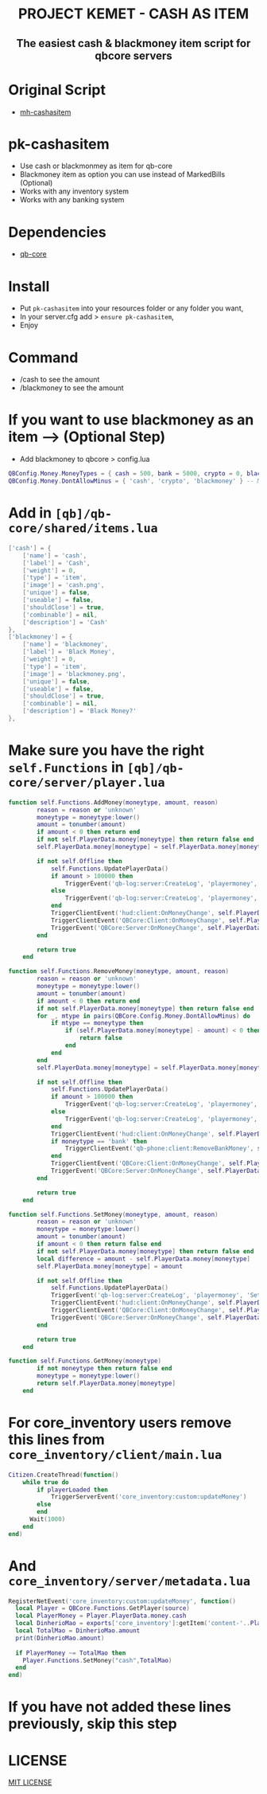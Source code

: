 <p align="center">
    <h1 align="center">PROJECT KEMET - CASH AS ITEM</h1>
    <h2 align="center">The easiest cash & blackmoney item script for qbcore servers</h2>
</p>


# Original Script

- [mh-cashasitem](https://github.com/MaDHouSe79/mh-cashasitem)


# pk-cashasitem

- Use cash or blackmonmey as item for qb-core
- Blackmoney item as option you can use instead of MarkedBills (Optional)
- Works with any inventory system
- Works with any banking system


# Dependencies

- [qb-core](https://github.com/qbcore-framework/qb-core)


# Install

- Put `pk-cashasitem` into your resources folder or any folder you want,
- In your server.cfg add > `ensure pk-cashasitem`,
- Enjoy


# Command

- /cash to see the amount
- /blackmoney to see the amount


# If you want to use blackmoney as an item --> (Optional Step)

- Add blackmoney to qbcore > config.lua
```lua
QBConfig.Money.MoneyTypes = { cash = 500, bank = 5000, crypto = 0, blackmoney = 0 } -- type = startamount - Add or remove money types for your server (for ex. blackmoney = 0), remember once added it will not be removed from the database!
QBConfig.Money.DontAllowMinus = { 'cash', 'crypto', 'blackmoney' } -- Money that is not allowed going in minus
```


# Add in `[qb]/qb-core/shared/items.lua` 

```lua
['cash'] = {
    ['name'] = 'cash', 
    ['label'] = 'Cash', 
    ['weight'] = 0, 
    ['type'] = 'item', 
    ['image'] = 'cash.png', 
    ['unique'] = false,
    ['useable'] = false,
    ['shouldClose'] = true,
    ['combinable'] = nil,
    ['description'] = 'Cash'
},
['blackmoney'] = {
    ['name'] = 'blackmoney',
    ['label'] = 'Black Money',
    ['weight'] = 0,
    ['type'] = 'item',
    ['image'] = 'blackmoney.png',
    ['unique'] = false,
    ['useable'] = false,
    ['shouldClose'] = true,
    ['combinable'] = nil,
    ['description'] = 'Black Money?'
},
```


# Make sure you have the right `self.Functions` in `[qb]/qb-core/server/player.lua` 

```lua
function self.Functions.AddMoney(moneytype, amount, reason)
        reason = reason or 'unknown'
        moneytype = moneytype:lower()
        amount = tonumber(amount)
        if amount < 0 then return end
        if not self.PlayerData.money[moneytype] then return false end
        self.PlayerData.money[moneytype] = self.PlayerData.money[moneytype] + amount

        if not self.Offline then
            self.Functions.UpdatePlayerData()
            if amount > 100000 then
                TriggerEvent('qb-log:server:CreateLog', 'playermoney', 'AddMoney', 'lightgreen', '**' .. GetPlayerName(self.PlayerData.source) .. ' (citizenid: ' .. self.PlayerData.citizenid .. ' | id: ' .. self.PlayerData.source .. ')** $' .. amount .. ' (' .. moneytype .. ') added, new ' .. moneytype .. ' balance: ' .. self.PlayerData.money[moneytype] .. ' reason: ' .. reason, true)
            else
                TriggerEvent('qb-log:server:CreateLog', 'playermoney', 'AddMoney', 'lightgreen', '**' .. GetPlayerName(self.PlayerData.source) .. ' (citizenid: ' .. self.PlayerData.citizenid .. ' | id: ' .. self.PlayerData.source .. ')** $' .. amount .. ' (' .. moneytype .. ') added, new ' .. moneytype .. ' balance: ' .. self.PlayerData.money[moneytype] .. ' reason: ' .. reason)
            end
            TriggerClientEvent('hud:client:OnMoneyChange', self.PlayerData.source, moneytype, amount, false)
            TriggerClientEvent('QBCore:Client:OnMoneyChange', self.PlayerData.source, moneytype, amount, 'add', reason)
            TriggerEvent('QBCore:Server:OnMoneyChange', self.PlayerData.source, moneytype, amount, 'add', reason)
        end

        return true
    end
```

```lua
function self.Functions.RemoveMoney(moneytype, amount, reason)
        reason = reason or 'unknown'
        moneytype = moneytype:lower()
        amount = tonumber(amount)
        if amount < 0 then return end
        if not self.PlayerData.money[moneytype] then return false end
        for _, mtype in pairs(QBCore.Config.Money.DontAllowMinus) do
            if mtype == moneytype then
                if (self.PlayerData.money[moneytype] - amount) < 0 then
                    return false
                end
            end
        end
        self.PlayerData.money[moneytype] = self.PlayerData.money[moneytype] - amount

        if not self.Offline then
            self.Functions.UpdatePlayerData()
            if amount > 100000 then
                TriggerEvent('qb-log:server:CreateLog', 'playermoney', 'RemoveMoney', 'red', '**' .. GetPlayerName(self.PlayerData.source) .. ' (citizenid: ' .. self.PlayerData.citizenid .. ' | id: ' .. self.PlayerData.source .. ')** $' .. amount .. ' (' .. moneytype .. ') removed, new ' .. moneytype .. ' balance: ' .. self.PlayerData.money[moneytype] .. ' reason: ' .. reason, true)
            else
                TriggerEvent('qb-log:server:CreateLog', 'playermoney', 'RemoveMoney', 'red', '**' .. GetPlayerName(self.PlayerData.source) .. ' (citizenid: ' .. self.PlayerData.citizenid .. ' | id: ' .. self.PlayerData.source .. ')** $' .. amount .. ' (' .. moneytype .. ') removed, new ' .. moneytype .. ' balance: ' .. self.PlayerData.money[moneytype] .. ' reason: ' .. reason)
            end
            TriggerClientEvent('hud:client:OnMoneyChange', self.PlayerData.source, moneytype, amount, true)
            if moneytype == 'bank' then
                TriggerClientEvent('qb-phone:client:RemoveBankMoney', self.PlayerData.source, amount)
            end
            TriggerClientEvent('QBCore:Client:OnMoneyChange', self.PlayerData.source, moneytype, amount, 'remove', reason)
            TriggerEvent('QBCore:Server:OnMoneyChange', self.PlayerData.source, moneytype, amount, 'remove', reason)
        end

        return true
    end
```

```lua
function self.Functions.SetMoney(moneytype, amount, reason)
        reason = reason or 'unknown'
        moneytype = moneytype:lower()
        amount = tonumber(amount)
        if amount < 0 then return false end
        if not self.PlayerData.money[moneytype] then return false end
        local difference = amount - self.PlayerData.money[moneytype]
        self.PlayerData.money[moneytype] = amount

        if not self.Offline then
            self.Functions.UpdatePlayerData()
            TriggerEvent('qb-log:server:CreateLog', 'playermoney', 'SetMoney', 'green', '**' .. GetPlayerName(self.PlayerData.source) .. ' (citizenid: ' .. self.PlayerData.citizenid .. ' | id: ' .. self.PlayerData.source .. ')** $' .. amount .. ' (' .. moneytype .. ') set, new ' .. moneytype .. ' balance: ' .. self.PlayerData.money[moneytype] .. ' reason: ' .. reason)
            TriggerClientEvent('hud:client:OnMoneyChange', self.PlayerData.source, moneytype, math.abs(difference), difference < 0)
            TriggerClientEvent('QBCore:Client:OnMoneyChange', self.PlayerData.source, moneytype, amount, 'set', reason)
            TriggerEvent('QBCore:Server:OnMoneyChange', self.PlayerData.source, moneytype, amount, 'set', reason)
        end

        return true
    end
```

```lua
function self.Functions.GetMoney(moneytype)
        if not moneytype then return false end
        moneytype = moneytype:lower()
        return self.PlayerData.money[moneytype]
    end
```


# For core_inventory users remove this lines from `core_inventory/client/main.lua`

```lua
Citizen.CreateThread(function()
    while true do
        if playerLoaded then
            TriggerServerEvent('core_inventory:custom:updateMoney')
        else 
        end
      Wait(1000)
    end
end)
```
# And `core_inventory/server/metadata.lua`

```lua
RegisterNetEvent('core_inventory:custom:updateMoney', function()
  local Player = QBCore.Functions.GetPlayer(source)
  local PlayerMoney = Player.PlayerData.money.cash
  local DinherioMao = exports['core_inventory']:getItem('content-'..Player.PlayerData.citizenid, 'cash')
  local TotalMao = DinherioMao.amount
  print(DinherioMao.amount)
 
  if PlayerMoney ~= TotalMao then
    Player.Functions.SetMoney("cash",TotalMao)
  end
end)
```
# If you have not added these lines previously, skip this step 



# LICENSE

[MIT LICENSE](./LICENSE)